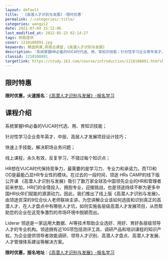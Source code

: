```yaml
---
layout: default
title: '《高潜人才识别与发展》-限时优惠'
permalink: /:categories/:title/
categories: wangyi2
date: 2021-07-04 15:12:06
last_modified_at: 2022-05-23 02:14:27
tags: 网易提供
cover: 1210108891.jpg
keywords: 精选网课,网易云课堂,《高潜人才识别与发展》
description: '系统掌握HR必备的VUCA时代选、用、育知识技能；针对性学习企业青年英才、中层、高层人才发展项目设计技巧；快速上手技能，'
classid: 1210108891
targetlink: https://study.163.com/course/introduction/1210108891.htm?share=1&shareId=1025206652&utm_campaign=share&utm_medium=iphoneShare&utm_source=&utm_u=1025206652
---
```


## 限时特惠

**限时优惠，火速报名**：[《高潜人才识别与发展》-报名学习](https://study.163.com/course/introduction/1210108891.htm?share=1&shareId=1025206652&utm_campaign=share&utm_medium=iphoneShare&utm_source=&utm_u=1025206652)

## 课程介绍

系统掌握HR必备的VUCA时代选、用、育知识技能；

针对性学习企业青年英才、中层、高层人才发展项目设计技巧；

快速上手技能，解决职场业务问题；

线上课程，永久有效，反复学习，不错过每个知识点；



HR想在VUCA时代保持竞争力，最需要的是学习力、专业力和承诺力。而TD和OD是最能凸显HR专业性的模块。在过去的一段时间，领途 HRs CAMP的线下版公开课  《高潜人才识别与发展》吸引了数万家全球及中国领先企业的HR和管理者前来参加，HR们的全情投入、拥抱专业，迎接挑战，也是领途持续不断为更多中国HR伙伴们赋能的源源动力。因此，我们推出了线上版《高潜人才识别与发展》，由领途资深的9位合伙人老师联袂主讲，为您讲解企业该如何选拔和识别真正的高潜人才、在人才盘点中有哪些人才坑，如何实施各层级高潜人才发展项目，从而帮助您的企业在这竞争激烈的市场环境中脱颖而出。



Liderar 领途是一家运用大数据、AI等技术帮助企业选好、用好、育好各层级领导人才的专业机构。领途拥有近100项包括测评工具、调研产品和培训课程的知识产权。为企业提供领导者效能调研、领导人才识别、高潜人才盘点、高潜人才发展、人才管理体系建设等解决方案。

**限时优惠，报名地址**：[《高潜人才识别与发展》-报名学习](https://study.163.com/course/introduction/1210108891.htm?share=1&shareId=1025206652&utm_campaign=share&utm_medium=iphoneShare&utm_source=&utm_u=1025206652)

